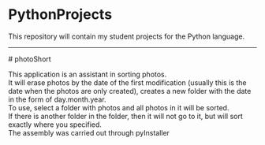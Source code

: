 # PythonProjects

This repository will contain my student projects for the Python language.
<hr>
# photoShort

This application is an assistant in sorting photos.<br> It will erase photos by the date of the first modification (usually this is the date when the photos are only created), creates a new folder with the date in the form of day.month.year.<br> To use, select a folder with photos and all photos in it will be sorted.<br> If there is another folder in the folder, then it will not go to it, but will sort exactly where you specified.
<br>
The assembly was carried out through pyInstaller
